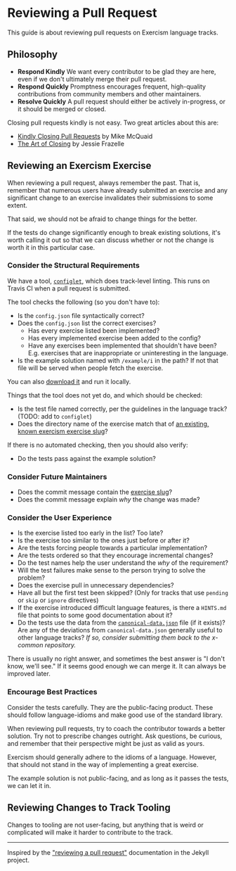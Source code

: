 # Reviewing a Pull Request

This guide is about reviewing pull requests on Exercism language tracks.

## Philosophy

* **Respond Kindly** We want every contributor to be glad they are here, even if we don't ultimately merge their pull request.
* **Respond Quickly** Promptness encourages frequent, high-quality contributions from community members and other maintainers.
* **Resolve Quickly** A pull request should either be actively in-progress, or it should be merged or closed.

Closing pull requests kindly is not easy. Two great articles about this are:

* [Kindly Closing Pull Requests](https://github.com/blog/2124-kindly-closing-pull-requests) by Mike McQuaid
* [The Art of Closing](https://blog.jessfraz.com/post/the-art-of-closing/) by Jessie Frazelle

## Reviewing an Exercism Exercise

When reviewing a pull request, always remember the past. That is, remember that numerous users have already submitted an exercise and any significant change to an exercise invalidates their submissions to some extent.

That said, we should not be afraid to change things for the better.

If the tests do change significantly enough to break existing solutions, it's worth calling it out so that we can discuss whether or not the change is worth it in this particular case.

### Consider the Structural Requirements

We have a tool, [`configlet`](https://github.com/exercism/configlet#configlet), which does track-level linting. This runs on Travis CI when a pull request is submitted.

The tool checks the following (so you don't have to):

- Is the `config.json` file syntactically correct?
- Does the `config.json` list the correct exercises?
    - Has every exercise listed been implemented?
    - Has every implemented exercise been added to the config?
    - Have any exercises been implemented that shouldn't have been? E.g. exercises that are inappropriate or uninteresting in the language.
- Is the example solution named with `/example/i` in the path? If not that file will be served when people fetch the exercise.

You can also [download it](https://github.com/exercism/configlet/releases/latest) and run it locally.

Things that the tool does not yet do, and which should be checked:

- Is the test file named correctly, per the guidelines in the language track? (TODO: add to `configlet`)
- Does the directory name of the exercise match that of [an existing, known exercism exercise slug](https://github.com/exercism/x-common/tree/master/exercises)?

If there is no automated checking, then you should also verify:

- Do the tests pass against the example solution?

### Consider Future Maintainers

- Does the commit message contain the [exercise slug](https://github.com/exercism/x-common/blob/master/CONTRIBUTING.md#updating-a-generic-problem-description)?
- Does the commit message explain _why_ the change was made?

### Consider the User Experience

- Is the exercise listed too early in the list? Too late?
- Is the exercise too similar to the ones just before or after it?
- Are the tests forcing people towards a particular implementation?
- Are the tests ordered so that they encourage incremental changes?
- Do the test names help the user understand the _why_ of the requirement?
- Will the test failures make sense to the person trying to solve the problem?
- Does the exercise pull in unnecessary dependencies?
- Have all but the first test been skipped? (Only for tracks that use `pending` or `skip` or `ignore` directives)
- If the exercise introduced difficult language features, is there a `HINTS.md` file that points to some good documentation about it?
- Do the tests use the data from the [`canonical-data.json`](https://github.com/exercism/x-common#test-data-format-canonical-datajson) file (if it exists)? Are any of the deviations from `canonical-data.json` generally useful to other language tracks? _If so, consider submitting them back to the x-common repository._

There is usually no right answer, and sometimes the best answer is "I don't know, we'll see."
If it seems good enough we can merge it. It can always be improved later.

### Encourage Best Practices

Consider the tests carefully. They are the public-facing product. These should follow language-idioms and make good use of the standard library.

When reviewing pull requests, try to coach the contributor towards a better solution. Try not to prescribe changes outright. Ask questions, be curious, and remember that their perspective might be just as valid as yours.

Exercism should generally adhere to the idioms of a language. However, that should not stand in the way of implementing a great exercise.

The example solution is not public-facing, and as long as it passes the tests, we can let it in.

## Reviewing Changes to Track Tooling

Changes to tooling are not user-facing, but anything that is weird or complicated will make it harder to contribute to the track.

---------

Inspired by the ["reviewing a pull request"](https://github.com/jekyll/jekyll/blob/master/docs/_docs/maintaining/reviewing-a-pull-request.md) documentation in the Jekyll project.
